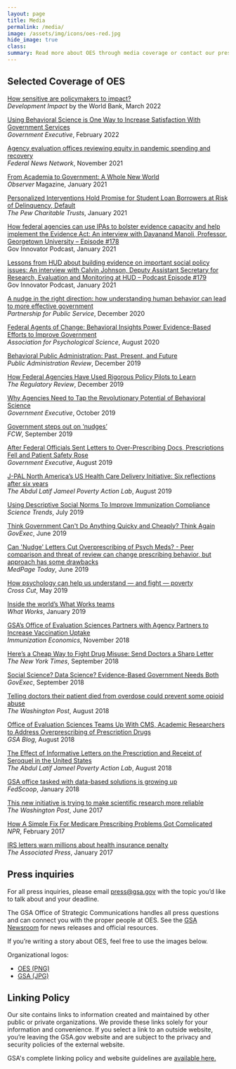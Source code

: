 ```yaml
---
layout: page
title: Media
permalink: /media/
image: /assets/img/icons/oes-red.jpg
hide_image: true
class:
summary: Read more about OES through media coverage or contact our press office.
---
```


## Selected Coverage of OES

<a class="usa-link usa-link--external" href="https://blogs.worldbank.org/impactevaluations/how-sensitive-are-policymakers-impact?CID=WBW_AL_BlogNotification_EN_EXT?cid=SHR_BlogSiteShare_EN_EXT" target="_blank">How sensitive are policymakers to impact?</a>
<br/><i>Development Impact</i> by the World Bank, March 2022

<a class="usa-link usa-link--external" href="https://www.govexec.com/management/2022/02/using-behavioral-science-one-way-increase-satisfaction-government-services/361330/" target="_blank">Using Behavioral Science is One Way to Increase Satisfaction With Government Services</a>
<br/><i>Government Executive</i>, February 2022

<a class="usa-link usa-link--external" href="https://federalnewsnetwork.com/big-data/2021/11/agency-evaluation-offices-reviewing-equity-in-pandemic-spending-and-recovery/" target="_blank">Agency evaluation offices reviewing equity in pandemic spending and recovery</a>
<br/><i>Federal News Network</i>, November 2021

<a class="usa-link usa-link--external" href="https://www.psychologicalscience.org/observer/fellow-notes-jan-feb21" target="_blank">From Academia to Government: A Whole New World</a>
<br/><i>Observer</i> Magazine, January 2021

<a class="usa-link usa-link--external" href="https://www.pewtrusts.org/en/research-and-analysis/issue-briefs/2021/01/personalized-interventions-hold-promise-for-student-loan-borrowers-at-risk-of-delinquency-default" target="_blank">Personalized Interventions Hold Promise for Student Loan Borrowers at Risk of Delinquency, Default</a>
<br/><i>The Pew Charitable Trusts</i>, January 2021

<a class="usa-link usa-link--external" href="https://govinnovator.com/day-manoli-2021/" target="_blank">How federal agencies can use IPAs to bolster evidence capacity and help implement the Evidence Act: An interview with Dayanand Manoli, Professor, Georgetown University – Episode #178</a>
<br/>Gov Innovator Podcast, January 2021

<a class="usa-link usa-link--external" href="https://govinnovator.com/calvin-johnson/" target="_blank">Lessons from HUD about building evidence on important social policy issues: An interview with Calvin Johnson, Deputy Assistant Secretary for Research, Evaluation and Monitoring at HUD – Podcast Episode #179</a>
<br/>Gov Innovator Podcast, January 2021

<a class="usa-link usa-link--external" href="https://ourpublicservice.org/wp-content/uploads/2020/12/Behavioral-Insights_FinalVersion.pdf" target="_blank">A nudge in the right direction: how understanding human behavior can lead to more effective government</a>
<br/><i>Partnership for Public Service</i>, December 2020

<a class="usa-link usa-link--external" href="https://www.psychologicalscience.org/publications/observer/obsonline/oes-webinar.html" target="_blank">Federal Agents of Change: Behavioral Insights Power Evidence-Based Efforts to Improve Government</a>
<br/><i>Association for Psychological Science</i>, August 2020

<a class="usa-link usa-link--external" href="https://onlinelibrary.wiley.com/doi/full/10.1111/puar.13129" target="_blank">Behavioral Public Administration: Past, Present, and Future</a>
<br/><i>Public Administration Review</i>, December 2019

<a class="usa-link usa-link--external" href="https://www.theregreview.org/2019/12/06/chien-federal-agencies-used-rigorous-policy-pilots-learn/" target="_blank">How Federal Agencies Have Used Rigorous Policy Pilots to Learn</a>
<br/><i>The Regulatory Review</i>, December 2019

<a class="usa-link usa-link--external" href="https://www.govexec.com/management/2019/10/why-agencies-need-tap-revolutionary-potential-behavioral-science/160524/" target="_blank">Why Agencies Need to Tap the Revolutionary Potential of Behavioral Science</a>
<br/><i>Government Executive</i>, October 2019

<a class="usa-link usa-link--external" href="https://fcw.com/blogs/lectern/2019/09/kelman-nudge-gsa.aspx" target="_blank">Government steps out on ‘nudges’</a>
<br/><i>FCW</i>, September 2019

<a class="usa-link usa-link--external" href="https://www.govexec.com/management/2019/08/after-federal-officials-sent-letters-over-prescribing-docs-prescriptions-fell-and-patient-safety-rose/159443/" target="_blank">After Federal Officials Sent Letters to Over-Prescribing Docs, Prescriptions Fell and Patient Safety Rose</a>
<br/><i>Government Executive</i>, August 2019

<a class="usa-link usa-link--external" href="https://www.povertyactionlab.org/blog/8-22-19/j-pal-north-americas-us-health-care-delivery-initiative-six-reflections-after-six" target="_blank">J-PAL North America’s US Health Care Delivery Initiative: Six reflections after six years</a>
<br/><i>The Abdul Latif Jameel Poverty Action Lab</i>, August 2019

<a class="usa-link usa-link--external" href="https://sciencetrends.com/using-descriptive-social-norms-to-improve-immunization-compliance/" target="_blank">Using Descriptive Social Norms To Improve Immunization Compliance</a>
<br/><i>Science Trends</i>, July 2019

<a class="usa-link usa-link--external" href="https://www.govexec.com/management/2019/06/think-government-cant-do-anything-quickly-and-cheaply-think-again/157765/" target="_blank">Think Government Can't Do Anything Quicky and Cheaply? Think Again</a>
<br/><i>GovExec</i>, June 2019

<a class="usa-link usa-link--external" href="https://www.medpagetoday.com/primarycare/geriatrics/80260" target="_blank">Can 'Nudge' Letters Cut Overprescribing of Psych Meds? - Peer comparison and threat of review can change prescribing behavior, but approach has some drawbacks</a>
<br/><i>MedPage Today</i>, June 2019

<a class="usa-link usa-link--external" href="https://crosscut.com/2019/05/how-psychology-can-help-us-understand-and-fight-poverty" target="_blank">How psychology can help us understand — and fight — poverty</a>
<br/><i>Cross Cut</i>, May 2019

<a class="usa-link usa-link--external" href="https://whatworks.blog.gov.uk/2019/01/14/inside-the-worlds-what-works-teams/" target="_blank">Inside the world’s What Works teams</a>
<br/><i>What Works</i>, January 2019

<a class="usa-link usa-link--external" href="http://immunizationeconomics.org/recent-activity/2018/11/5/portfolio-of-evidence-increasing-vaccine-uptake" target="_blank">GSA’s Office of Evaluation Sciences Partners with Agency Partners to Increase Vaccination Uptake</a>
<br/><i>Immunization Economics</i>, November 2018

<a class="usa-link usa-link--external" href="https://www.nytimes.com/2018/09/05/upshot/letters-to-doctors-opioid-research.html" target="_blank">Hereʼs a Cheap Way to Fight Drug Misuse: Send Doctors a Sharp Letter</a>
<br/><i>The New York Times</i>, September 2018

<a class="usa-link usa-link--external" href="https://www.govexec.com/management/2018/09/social-science-data-science-evidence-based-government-needs-both/151519/" target="_blank">Social Science? Data Science? Evidence-Based Government Needs Both</a>
<br/><i>GovExec</i>, September 2018

<a class="usa-link usa-link--external" href="https://www.washingtonpost.com/news/to-your-health/wp/2018/08/09/death-reports-make-the-opioid-crisis-personal-for-doctors/?utm_term=.2474c13496b1" target="_blank">Telling doctors their patient died from overdose could prevent some opioid abuse</a>
<br/><i>The Washington Post</i>, August 2018

<a href="https://www.gsa.gov/blog/2018/08/02/office-of-evaluation-sciences-teams-up-with-cms-academic-researchers-to-address-overprescribing-of-prescription-drugs" target="_blank">Office of Evaluation Sciences Teams Up With CMS, Academic Researchers to Address Overprescribing of Prescription Drugs</a>
<br/><i>GSA Blog</i>, August 2018

<a class="usa-link usa-link--external" href="https://www.povertyactionlab.org/evaluation/effect-informative-letters-prescription-and-receipt-seroquel-united-states" target="_blank">The Effect of Informative Letters on the Prescription and Receipt of Seroquel in the United States</a>
<br/><i>The Abdul Latif Jameel Poverty Action Lab</i>, August 2018

<a class="usa-link usa-link--external" href="https://www.fedscoop.com/gsa-office-tasked-data-based-solutions-growing/" target="_blank">GSA office tasked with data-based solutions is growing up</a>
<br/><i>FedScoop</i>, January 2018

<a class="usa-link usa-link--external" href="https://www.washingtonpost.com/news/monkey-cage/wp/2017/06/08/this-new-initiative-is-trying-to-make-scientific-research-more-reliable/?utm_term=.3f3873e7c305" target="_blank">This new initiative is trying to make scientific research more reliable</a>
<br/><i>The Washington Post</i>, June 2017

<a href="https://www.npr.org/sections/health-shots/2017/02/10/514386151/how-a-simple-fix-for-medicare-prescribing-problems-got-complicated" target="_blank">How A Simple Fix For Medicare Prescribing Problems Got Complicated</a>
<br/><i>NPR</i>, February 2017

<a class="usa-link usa-link--external" href="https://apnews.com/2d954eb9e82447c19134ec9504a7171e" target="_blank">IRS letters warn millions about health insurance penalty</a>
<br/><i>The Associated Press</i>, January 2017


## Press inquiries

For all press inquiries, please email <a href="mailto:press@gsa.gov?subject=OES-Press-Inquiry">press@gsa.gov</a> with the topic you’d like to talk about and your deadline.

The GSA Office of Strategic Communications handles all press questions and can connect you with the proper people at OES. See the <a href="https://www.gsa.gov/portal/category/26627" target="_blank">GSA Newsroom</a> for news releases and official resources.

If you’re writing a story about OES, feel free to use the images below.

Organizational logos:
  - <a href="{{ site.baseurl }}/assets/img/logos/oes-logo.png" target="_blank">OES (PNG)</a>
  - <a href="{{ site.baseurl }}/assets/img/gsa-logo-dark.jpg" target="_blank">GSA (JPG)</a>



## Linking Policy

Our site contains links to information created and maintained by other public or private organizations. We provide these links solely for your information and convenience. If you select a link to an outside website, you’re leaving the GSA.gov website and are subject to the privacy and security policies of the external website.

GSA's complete linking policy and website guidelines are <a href="https://www.gsa.gov/website-information/website-policies" target="_blank">available here.</a>


